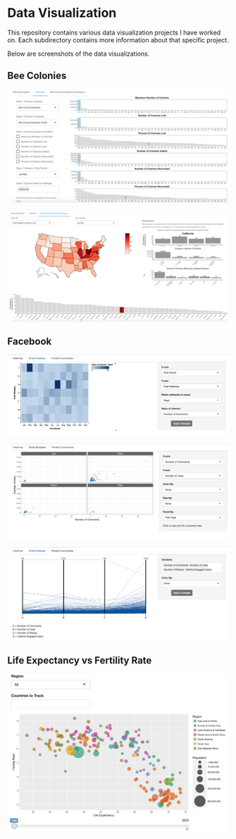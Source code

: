 # Data Visualization

This repository contains various data visualization projects I have worked on. Each subdirectory contains more information about that specific project.

Below are screenshots of the data visualizations.

## Bee Colonies

![Alt text](Bee_Colonies/screenshot1.png)

![Alt text](Bee_Colonies/screenshot2.png)

## Facebook

![Alt text](Facebook/screenshot1.png)

![Alt text](Facebook/screenshot2.png)

![Alt text](Facebook/screenshot3.png)

## Life Expectancy vs Fertility Rate

![Alt text](Life_Expectancy_vs_Fertility_Rate/Screenshot.png)
